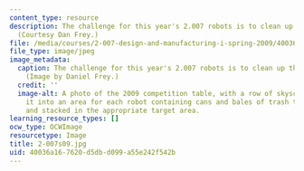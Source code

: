 ```yaml
---
content_type: resource
description: The challenge for this year's 2.007 robots is to clean up the environment.
  (Courtesy Dan Frey.)
file: /media/courses/2-007-design-and-manufacturing-i-spring-2009/40036a167620d5dbd099a55e242f542b_2-007s09.jpg
file_type: image/jpeg
image_metadata:
  caption: The challenge for this year's 2.007 robots is to clean up the environment.
    (Image by Daniel Frey.)
  credit: ''
  image-alt: A photo of the 2009 competition table, with a row of skyscrapers dividing
    it into an area for each robot containing cans and bales of trash to be crushed
    and stacked in the appropriate target area.
learning_resource_types: []
ocw_type: OCWImage
resourcetype: Image
title: 2-007s09.jpg
uid: 40036a16-7620-d5db-d099-a55e242f542b
---
```

